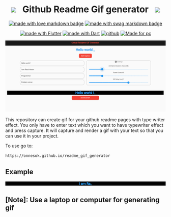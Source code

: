 <div align="center">


# <img src="https://user-images.githubusercontent.com/74038190/213844263-a8897a51-32f4-4b3b-b5c2-e1528b89f6f3.png" width="50px" /> &nbsp; Github Readme Gif generator &nbsp; <img src="https://user-images.githubusercontent.com/74038190/213844263-a8897a51-32f4-4b3b-b5c2-e1528b89f6f3.png" width="50px" />

<a href="#"><img src="https://forthebadge.com/images/badges/built-with-love.svg" width="130" alt="made with love  markdown badge" ></a>  <a href="#"><img src="https://forthebadge.com/images/badges/built-with-swag.svg" width="130" alt="made with swag markdown badge"></a> 



<a href="#"><img src="https://img.shields.io/badge/Flutter-%2302569B.svg?style=for-the-badge&logo=Flutter&logoColor=white" alt="made with Flutter" ></a>  <a href="#"><img src="https://img.shields.io/badge/dart-%230175C2.svg?style=for-the-badge&logo=dart&logoColor=white" alt="made with Dart"></a> 
<a href="#"><img src="https://img.shields.io/badge/github-%23121011.svg?style=for-the-badge&logo=github&logoColor=white" height="30" alt="github"></a>  <a href="#"><img src="https://img.shields.io/badge/computer-35BF5C?style=for-the-badge&logo=computer&logoColor=green" height="30" alt="Made for pc"></a>  

</div>

<!--- ------------------------------------------------------------------------------------------------------------------------------------------------------ -->

![copy](https://github.com/Onnesok/readme_gif_generator/blob/main/banner.png)

 
This repository can create gif for your github readme pages with type writer effect. You only have to enter text which you want to have typewriter effect and press capture. It will capture and render a gif
with your text so that you can use it in your project.

To use go to: 
```bash
https://onnesok.github.io/readme_gif_generator 
```

## Example
![copy](https://github.com/Onnesok/readme_gif_generator/blob/main/animated_text%20.gif)

## [Note]: Use a laptop or computer for generating gif
